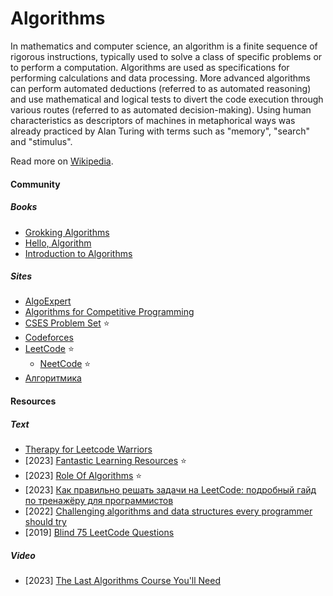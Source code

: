 # Algorithms

In mathematics and computer science, an algorithm is a finite sequence of rigorous instructions, typically used to solve a class of specific problems or to perform a computation. Algorithms are used as specifications for performing calculations and data processing. More advanced algorithms can perform automated deductions (referred to as automated reasoning) and use mathematical and logical tests to divert the code execution through various routes (referred to as automated decision-making). Using human characteristics as descriptors of machines in metaphorical ways was already practiced by Alan Turing with terms such as "memory", "search" and "stimulus".

Read more on [Wikipedia](https://en.wikipedia.org/wiki/Algorithm).

#### Community

##### Books
- [Grokking Algorithms](https://www.manning.com/books/grokking-algorithms)
- [Hello, Algorithm](https://www.hello-algo.com)
- [Introduction to Algorithms](https://bookbrainz.org/work/8f75a73e-71bb-4f55-adbe-c3370b138249)

##### Sites
- [AlgoExpert](https://www.algoexpert.io)
- [Algorithms for Competitive Programming](https://cp-algorithms.com)
- [CSES Problem Set](https://cses.fi/problemset) ⭐
- [Codeforces](https://codeforces.com)
- [LeetCode](https://leetcode.com) ⭐
    - [NeetCode](https://neetcode.io) ⭐
- [Алгоритмика](https://ru.algorithmica.org)

#### Resources

##### Text
- [Therapy for Leetcode Warriors](https://leetcodetherapy.com)
- [2023] [Fantastic Learning Resources](https://matklad.github.io/2023/08/06/fantastic-learning-resources.html) ⭐
- [2023] [Role Of Algorithms](https://matklad.github.io/2023/08/13/role-of-algorithms.html) ⭐
- [2023] [Как правильно решать задачи на LeetCode: подробный гайд по тренажёру для программистов](https://skillbox.ru/media/code/kak-pravilno-reshat-zadachi-na-leetcode-podrobnyy-gayd-po-trenazhyeru-dlya-programmistov)
- [2022] [Challenging algorithms and data structures every programmer should try](https://austinhenley.com/blog/challengingalgorithms.html)
- [2019] [Blind 75 LeetCode Questions](https://leetcode.com/discuss/general-discussion/460599/blind-75-leetcode-questions)

##### Video
- [2023] [The Last Algorithms Course You'll Need](https://frontendmasters.com/courses/algorithms)
